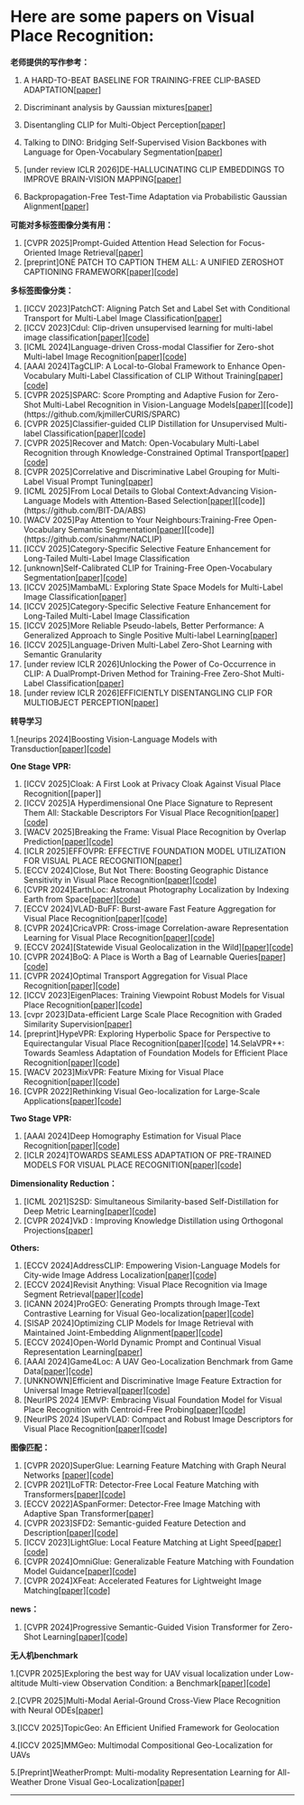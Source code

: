 # Here are some papers on  Visual Place Recognition:
**老师提供的写作参考：**

1. A HARD-TO-BEAT BASELINE FOR TRAINING-FREE CLIP-BASED ADAPTATION[[paper]](https://arxiv.org/pdf/2402.04087)

2. Discriminant analysis by Gaussian mixtures[[paper]](https://watermark02.silverchair.com/jrsssb_58_1_155.pdf?token=AQECAHi208BE49Ooan9kkhW_Ercy7Dm3ZL_9Cf3qfKAc485ysgAAA2kwggNlBgkqhkiG9w0BBwagggNWMIIDUgIBADCCA0sGCSqGSIb3DQEHATAeBglghkgBZQMEAS4wEQQMle_7yHlRxGc6ithuAgEQgIIDHP0ZFQa0u7DsAJSHHy3cnKtnTniuXae5NlIFUX7pxppfBhXVuXJHr-cqhtr8zizGlNGb5sZRpU5vZz5YDuxq5qmEWib2mZ33tl2Z3s_2FEtHsbRko0di7_XNSVJxr-WvflZm3TofmiUuBJKsWarcZAWuPf35eBAy0pbb2Cmu0pneeK5LSQHI2D6DXZdH-V2fQ0O5yjwJaRPlsNFLvRy7D_U0SoiAN7eyInB6HSkEawi22BrY_AQQmnJa_I_JH44M35GXR3z1pq9DQ2krKXU2XLcasFPGQePBoHHwhbU5rMBGkg2I1eYKEk6-YBjEqdyXVLmT_Y4L1us_FCw00lYS7ulIGYdM9BgJpd-31F4necLMvNCYa8H1L4xJvjMoF2ZkZO00gyoQbgWs-MuY0fh5WEBeTwANK4dLUfR3OPimlPQjcBcRQv6KqfD32io1LMkkUEt5FxHOoN7inBBQbBn04k7F41yqgcfzTrB6KFnQWq43Is6MeeyMoujbMVZ93KCuz5CWmDHUB3tDd5erBZHzD1vntoJO6rcK3JxAG028dNcSQl0chZQgDeCTAAEAX1wdjbhJXsZJWMjhjEzhud0h4f4Mf8_15B5Gql-RQhYNj8xLQebcsgBf2YNJI0gTrdiUpNOCe0xu52X4Z1A8vziIMup79b6iUAavWaBsRpPZD7p2njakmR3gfY4hbi6EhgU5AJACl8Tc46hQXYHH8gqglPYp4qkmZMN8QKoCnPxYA3edIOTPt6diKAkZawMLhRSe_KQQdt5_PaQejJ3rYctOhVD-bfXp1LZwlotPgpnIOV7XykXqPEbcHuFN2vLPy1DBFhquq_10gi5FlRwhusgnLip54rJs3i5KMxxRK9acau_9A-LXbZxC5jXYaDJpftwbXzlGU37ezv4pNpX38M5Rn1GWuaj6NZELynWt5R_gAG6x7PiaiV3Aevs3o_DF-9vZNntUAFIF84MiOysr6spbr4Tn5dQStzKRoWYHLZV1H90XY6LRO3wDr7DYWNsjXQmd8TE22QSr8NW3NqgxQixG7MPQI6V3TVMk9vm6MnM)

3. Disentangling CLIP for Multi-Object Perception[[paper]](https://arxiv.org/pdf/2502.02977v3)

4. Talking to DINO: Bridging Self-Supervised Vision Backbones with Language
for Open-Vocabulary Segmentation[[paper]](https://arxiv.org/pdf/2411.19331)

5. [under review ICLR 2026]DE-HALLUCINATING CLIP EMBEDDINGS TO IMPROVE
BRAIN-VISION MAPPING[[paper]](https://openreview.net/attachment?id=oKHPJ0GTLG&name=pdf)
6. Backpropagation-Free Test-Time Adaptation via Probabilistic Gaussian Alignment[[paper]](https://arxiv.org/pdf/2508.15568)

**可能对多标签图像分类有用：**
1. [CVPR 2025]Prompt-Guided Attention Head Selection for Focus-Oriented Image Retrieval[[paper]](https://arxiv.org/pdf/2504.01348)
2. [preprint]ONE PATCH TO CAPTION THEM ALL: A UNIFIED ZEROSHOT CAPTIONING FRAMEWORK[[paper]](https://arxiv.org/pdf/2510.02898)[[code]](https://github.com/Ruggero1912/Patch-ioner)

**多标签图像分类：**
1. [ICCV 2023]PatchCT: Aligning Patch Set and Label Set with Conditional Transport
for Multi-Label Image Classification[[paper]](https://openaccess.thecvf.com/content/ICCV2023/papers/Li_PatchCT_Aligning_Patch_Set_and_Label_Set_with_Conditional_Transport_ICCV_2023_paper.pdf)
2. [ICCV 2023]Cdul: Clip-driven unsupervised learning for multi-label image classification[[paper]](https://arxiv.org/pdf/2307.16634)[[code]](https://github.com/cs-mshah/CDUL)
3. [ICML 2024]Language-driven Cross-modal Classifier for
Zero-shot Multi-label Image Recognition[[paper]](https://openreview.net/pdf?id=sHswzNWUW2)[[code]](https://github.com/yic20/CoMC)
4. [AAAI 2024]TagCLIP: A Local-to-Global Framework to Enhance Open-Vocabulary Multi-Label Classification of CLIP Without Training[[paper]](https://arxiv.org/pdf/2312.12828)[[code]](https://github.com/linyq2117/TagCLIP)
5. [CVPR 2025]SPARC: Score Prompting and Adaptive Fusion for Zero-Shot Multi-Label Recognition in Vision-Language Models[[paper]](https://arxiv.org/pdf/2502.16911?)[[code]](https://github.com/kjmillerCURIS/SPARC)
6. [CVPR 2025]Classifier-guided CLIP Distillation for Unsupervised Multi-label Classification[[paper]](https://arxiv.org/pdf/2503.16873)[[code]](https://github.com/k0u-id/CCD)
7. [CVPR 2025]Recover and Match: Open-Vocabulary Multi-Label Recognition through
Knowledge-Constrained Optimal Transport[[paper]](https://arxiv.org/pdf/2503.15337)[[code]](https://github.com/EricTan7/RAM)
8. [CVPR 2025]Correlative and Discriminative Label Grouping for Multi-Label
Visual Prompt Tuning[[paper]](https://arxiv.org/pdf/2504.09990)
9. [ICML 2025]From Local Details to Global Context:Advancing Vision-Language Models with Attention-Based Selection[[paper]](https://arxiv.org/pdf/2505.13233?)[[code]](https://github.com/BIT-DA/ABS)
10. [WACV 2025]Pay Attention to Your Neighbours:Training-Free Open-Vocabulary Semantic Segmentation[[paper]](https://arxiv.org/pdf/2404.08181?)[[code]](https://github.com/sinahmr/NACLIP)
11. [ICCV 2025]Category-Specific Selective Feature Enhancement for Long-Tailed Multi-Label Image Classification
12. [unknown]Self-Calibrated CLIP for Training-Free Open-Vocabulary Segmentation[[paper]](https://arxiv.org/pdf/2411.15869)[[code]](https://github.com/SuleBai/SC-CLIP)
13. [ICCV 2025]MambaML: Exploring State Space Models for Multi-Label Image Classification[[paper]](https://papers.cool/venue/Zhu_MambaML_Exploring_State_Space_Models_for_Multi-Label_Image_Classification@ICCV2025@CVF)
14. [ICCV 2025]Category-Specific Selective Feature Enhancement for Long-Tailed Multi-Label Image Classification
15. [ICCV 2025]More Reliable Pseudo-labels, Better Performance: A Generalized Approach to Single Positive Multi-label Learning[[paper]](https://arxiv.org/pdf/2508.20381v1)
16. [ICCV 2025]Language-Driven Multi-Label Zero-Shot Learning with Semantic Granularity
17. [under review ICLR 2026]Unlocking the Power of Co-Occurrence in CLIP: A DualPrompt-Driven Method for Training-Free Zero-Shot Multi-Label Classification[[paper]](https://openreview.net/forum?id=QGXVZ0OPLy)
18. [under review ICLR 2026]EFFICIENTLY DISENTANGLING CLIP FOR MULTIOBJECT PERCEPTION[[paper]](https://openreview.net/attachment?id=7BZuePfFci&name=pdf)

**转导学习**

1.[neurips 2024]Boosting Vision-Language Models with Transduction[[paper]](https://arxiv.org/pdf/2406.01837)[[code]](https://github.com/MaxZanella/transduction-for-vlms)


**One Stage VPR:**
1. [ICCV 2025]Cloak: A First Look at Privacy Cloak Against Visual Place Recognition[[paper]]
2. [ICCV 2025]A Hyperdimensional One Place Signature to Represent Them All: Stackable Descriptors For Visual Place Recognition[[paper]](https://arxiv.org/pdf/2412.06153)[[code]](https://github.com/CMalone-Jupiter/HOPS)
3. [WACV 2025]Breaking the Frame:
Visual Place Recognition by Overlap Prediction[[paper]](https://openaccess.thecvf.com/content/WACV2025/papers/Wei_Breaking_the_Frame_Visual_Place_Recognition_by_Overlap_Prediction_WACV_2025_paper.pdf)[[code]](https://github.com/weitong8591/vop)
4. [ICLR 2025]EFFOVPR: EFFECTIVE FOUNDATION MODEL UTILIZATION FOR VISUAL PLACE RECOGNITION[[paper]](https://openreview.net/forum?id=NSpe8QgsCB)
5. [ECCV 2024]Close, But Not There: Boosting Geographic Distance Sensitivity in Visual Place Recognition[[paper]](https://arxiv.org/pdf/2407.02422)[[code]](https://github.com/serizba/cliquemining)
6. [CVPR 2024]EarthLoc: Astronaut Photography Localization by Indexing Earth from Space[[paper]](https://arxiv.org/pdf/2403.06758)[[code]](https://github.com/gmberton/EarthLoc)
7. [ECCV 2024]VLAD-BuFF: Burst-aware Fast Feature Aggregation for Visual Place Recognition[[paper]](https://arxiv.org/pdf/2409.19293)[[code]](https://github.com/Ahmedest61/VLAD-BuFF/)
8. [CVPR 2024]CricaVPR: Cross-image Correlation-aware Representation Learning for Visual Place Recognition[[paper]](https://arxiv.org/pdf/2402.19231)[[code]](https://github.com/Lu-Feng/CricaVPR)
9. [ECCV 2024][Statewide Visual Geolocalization in the Wild][[paper]](https://arxiv.org/pdf/2409.16763)[[code]](https://github.com/fferflo/statewide-visual-geolocalization)
10. [CVPR 2024]BoQ: A Place is Worth a Bag of Learnable Queries[[paper]](https://arxiv.org/pdf/2405.07364)[[code]](https://github.com/amaralibey/Bag-of-Queries)
11. [CVPR 2024]Optimal Transport Aggregation for Visual Place Recognition[[paper]](https://arxiv.org/pdf/2311.15937)[[code]](https://github.com/serizba/salad)
12. [ICCV 2023]EigenPlaces: Training Viewpoint Robust Models for Visual Place Recognition[[paper]](https://arxiv.org/pdf/2308.10832)[[code]](https://github.com/gmberton/EigenPlaces)
13. [cvpr 2023]Data-efficient Large Scale Place Recognition with Graded Similarity Supervision[[paper]](https://arxiv.org/pdf/2303.11739)
14. [preprint]HypeVPR: Exploring Hyperbolic Space for Perspective to Equirectangular
Visual Place Recognition[[paper]](https://arxiv.org/pdf/2506.04764)[[code]](https://github.com/suhan-woo/HypeVPR)
14.SelaVPR++: Towards Seamless Adaptation of Foundation Models for Efficient Place Recognition[[paper]](https://arxiv.org/pdf/2502.16601)[[code]](https://github.com/Lu-Feng/SelaVPR)
15. [WACV 2023]MixVPR: Feature Mixing for Visual Place Recognition[[paper]](https://arxiv.org/pdf/2303.02190)[[code]](https://github.com/amaralibey/MixVPR)
16. [CVPR 2022]Rethinking Visual Geo-localization for Large-Scale Applications[[paper]](https://arxiv.org/pdf/2204.02287)[[code]](https://github.com/gmberton/CosPlace)

   
   
**Two Stage VPR:**
1. [AAAI 2024]Deep Homography Estimation for Visual Place Recognition[[paper]](https://arxiv.org/pdf/2402.16086)[[code]](https://github.com/Lu-Feng/DHE-VPR)
2. [ICLR 2024]TOWARDS SEAMLESS ADAPTATION OF PRE-TRAINED MODELS FOR VISUAL PLACE RECOGNITION[[paper]](https://arxiv.org/pdf/2402.14505)[[code]](https://github.com/Lu-Feng/SelaVPR)
   
**Dimensionality Reduction：**
1. [ICML 2021]S2SD: Simultaneous Similarity-based Self-Distillation for Deep Metric Learning[[paper]](https://arxiv.org/pdf/2009.08348)[[code]](https://github.com/MLforHealth/S2SD)
2. [CVPR 2024]VkD : Improving Knowledge Distillation using Orthogonal Projections[[paper]](https://openaccess.thecvf.com/content/CVPR2024/papers/Miles_VkD_Improving_Knowledge_Distillation_using_Orthogonal_Projections_CVPR_2024_paper.pdf)
   
**Others:**
1. [ECCV 2024]AddressCLIP: Empowering Vision-Language Models for City-wide Image Address Localization[[paper]](https://arxiv.org/pdf/2407.08156)[[code]](https://github.com/xsx1001/AddressCLIP)
2. [ECCV 2024]Revisit Anything: Visual Place Recognition via Image Segment Retrieval[[paper]](https://arxiv.org/pdf/2409.18049)[[code]](https://github.com/AnyLoc/Revisit-Anything)
3. [ICANN 2024]ProGEO: Generating Prompts through Image-Text Contrastive Learning for Visual Geo-localization[[paper]](https://arxiv.org/pdf/2406.01906)[[code]](https://github.com/Chain-Mao/ProGEO)
4. [SISAP 2024]Optimizing CLIP Models for Image Retrieval with Maintained Joint-Embedding Alignment[[paper]](https://arxiv.org/pdf/2409.01936)[[code]](https://github.com/Visual-Computing/MCIP)
5. [ECCV 2024]Open-World Dynamic Prompt and Continual Visual Representation Learning[[paper]](https://www.arxiv.org/pdf/2409.05312)
6. [AAAI 2024]Game4Loc: A UAV Geo-Localization Benchmark from Game Data[[paper]](https://arxiv.org/pdf/2409.16925)[[code]](https://yux1angji.github.io/game4loc)
7. [UNKNOWN]Efficient and Discriminative Image Feature Extraction for Universal Image Retrieval[[paper]](https://arxiv.org/pdf/2409.13513)[[code]](https://github.com/morrisfl/UniFEx)
8. [NeurIPS 2024 ]EMVP: Embracing Visual Foundation Model for Visual Place Recognition with Centroid-Free Probing[[paper]](https://openreview.net/pdf?id=V6w7keoTqn)[[code]](https://github.com/vincentqqb/EMVP)
9. [NeurIPS 2024 ]SuperVLAD: Compact and Robust Image Descriptors for Visual Place Recognition[[paper]](https://openreview.net/pdf?id=bZpZMdY1sj)[[code]](https://github.com/lu-feng/SuperVLAD)
   


**图像匹配：**
1. [CVPR 2020]SuperGlue: Learning Feature Matching with Graph Neural Networks
[[paper]](https://arxiv.org/pdf/1911.11763v2)[[code]](https://github.com/magicleap/SuperGluePretrainedNetwork)
2. [CVPR 2021]LoFTR: Detector-Free Local Feature Matching with Transformers[[paper]](https://arxiv.org/pdf/2104.00680)[[code]](https://zju3dv.github.io/loftr/)
3. [ECCV 2022]ASpanFormer: Detector-Free Image Matching with Adaptive Span Transformer[[paper]](https://arxiv.org/pdf/2208.14201)
4. [CVPR 2023]SFD2: Semantic-guided Feature Detection and Description[[paper]](https://arxiv.org/pdf/2304.14845)[[code]](https://github.com/feixue94/sfd2)
5. [ICCV 2023]LightGlue: Local Feature Matching at Light Speed[[paper]](https://arxiv.org/pdf/2405.12979)[[code]](https://github.com/cvg/LightGlue)
6. [CVPR 2024]OmniGlue: Generalizable Feature Matching with Foundation Model Guidance[[paper]](https://arxiv.org/pdf/2405.12979)[[code]](https://hwjiang1510.github.io/OmniGlue/)
7. [CVPR 2024]XFeat: Accelerated Features for Lightweight Image Matching[[paper]](https://arxiv.org/pdf/2404.19174)[[code]](https://www.verlab.dcc.ufmg.br/descriptors/xfeat_cvpr24/)

**news：**
1. [CVPR 2024]Progressive Semantic-Guided Vision Transformer for Zero-Shot Learning[[paper]](https://arxiv.org/pdf/2404.07713)[[code]](https://github.com/shiming-chen/ZSLViT)


**无人机benchmark**

1.[CVPR 2025]Exploring the best way for UAV visual localization under Low-altitude
Multi-view Observation Condition: a Benchmark[[paper]](https://arxiv.org/pdf/2503.10692)[[code]](https://github.com/UAV-AVL/Benchmark)

2.[CVPR 2025]Multi-Modal Aerial-Ground Cross-View Place Recognition with Neural ODEs[[paper]](https://openaccess.thecvf.com/content/CVPR2025/papers/Wang_Multi-Modal_Aerial-Ground_Cross-View_Place_Recognition_with_Neural_ODEs_CVPR_2025_paper.pdf)

3.[ICCV 2025]TopicGeo: An Efficient Unified Framework for Geolocation

4.[ICCV 2025]MMGeo: Multimodal Compositional Geo-Localization for UAVs

5.[Preprint]WeatherPrompt: Multi-modality Representation
Learning for All-Weather Drone Visual
Geo-Localization[[paper]](https://www.arxiv.org/pdf/2508.09560)

   

      

      

---

